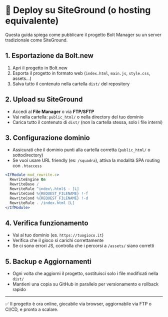 # 🚀 Deploy su SiteGround (o hosting equivalente)

Questa guida spiega come pubblicare il progetto Bolt Manager su un server tradizionale come SiteGround.

## 1. Esportazione da Bolt.new
1. Apri il progetto in Bolt.new
2. Esporta il progetto in formato web (`index.html`, `main.js`, `style.css`, assets...)
3. Salva tutto il contenuto nella cartella `dist/` del repository

## 2. Upload su SiteGround
- Accedi al **File Manager** o via **FTP/SFTP**
- Vai nella cartella: `public_html/` o nella directory del tuo dominio
- Carica tutto il contenuto di `dist/` (non la cartella stessa, solo i file interni)

## 3. Configurazione dominio
- Assicurati che il dominio punti alla cartella corretta (`public_html/` o sottodirectory)
- Se vuoi usare URL friendly (es: `/squadra`), attiva la modalità SPA routing con `.htaccess`

```apache
<IfModule mod_rewrite.c>
  RewriteEngine On
  RewriteBase /
  RewriteRule ^index\.html$ - [L]
  RewriteCond %{REQUEST_FILENAME} !-f
  RewriteCond %{REQUEST_FILENAME} !-d
  RewriteRule . /index.html [L]
</IfModule>
```

## 4. Verifica funzionamento
- Vai al tuo dominio (es. `https://tuogioco.it`)
- Verifica che il gioco si carichi correttamente
- Se ci sono errori JS, controlla che i percorsi a `/assets/` siano corretti

## 5. Backup e Aggiornamenti
- Ogni volta che aggiorni il progetto, sostituisci solo i file modificati nella `dist/`
- Mantieni una copia su GitHub in parallelo per versionamento e rollback rapido

---

✅ Il progetto è ora online, giocabile via browser, aggiornabile via FTP o CI/CD, e pronto a scalare.
